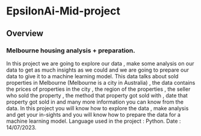 # EpsilonAi-Mid-project
## Overview
### Melbourne housing analysis + preparation.
In this project we are going to explore our data , make some analysis on our data to get as much insights as we could and we are going to prepare our data to give it to a machine learning model.
This data talks about sold properties in Melbourne (Melbourne is a city in Australia) , the data contains the prices of properties in the city , the region of the properties , the seller who sold the property , the method that property got sold with , date that property got sold in and many more information you can know from the data.
In this project you will know how to explore the data , make analysis and get your in-sights and you will know how to prepare the data for a machine learning model.
Language used in the project : Python.
Date : 14/07/2023.
